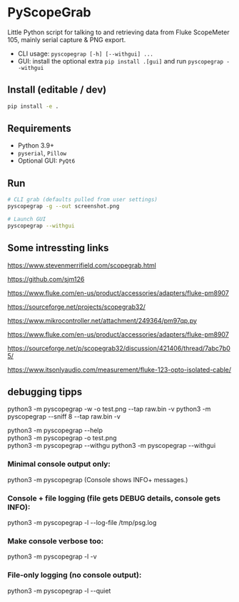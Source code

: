 # PyScopeGrab
Little Python script for talking to and retrieving data from Fluke ScopeMeter 105, mainly serial capture & PNG export. 

- CLI usage: `pyscopegrap [-h] [--withgui] ...`
- GUI: install the optional extra `pip install .[gui]` and run `pyscopegrap --withgui`

## Install (editable / dev)
```bash
pip install -e .
```

## Requirements
- Python 3.9+
- `pyserial`, `Pillow`
- Optional GUI: `PyQt6`

## Run
```bash
# CLI grab (defaults pulled from user settings)
pyscopegrap -g --out screenshot.png

# Launch GUI
pyscopegrap --withgui
```

## Some intressting links
https://www.stevenmerrifield.com/scopegrab.html

https://github.com/sjm126

https://www.fluke.com/en-us/product/accessories/adapters/fluke-pm8907

https://sourceforge.net/projects/scopegrab32/

https://www.mikrocontroller.net/attachment/249364/pm97qp.py

https://www.fluke.com/en-us/product/accessories/adapters/fluke-pm8907

https://sourceforge.net/p/scopegrab32/discussion/421406/thread/7abc7b05/

https://www.itsonlyaudio.com/measurement/fluke-123-opto-isolated-cable/

## debugging tipps
python3 -m pyscopegrap -w -o test.png --tap raw.bin -v
python3 -m pyscopegrap --sniff 8 --tap raw.bin -v  

python3 -m pyscopegrap --help            
python3 -m pyscopegrap -o test.png  
python3 -m pyscopegrap --withgu
python3 -m pyscopegrap --withgui

### Minimal console output only:
python3 -m pyscopegrap
(Console shows INFO+ messages.)

### Console + file logging (file gets DEBUG details, console gets INFO):
python3 -m pyscopegrap -l --log-file /tmp/psg.log

### Make console verbose too:
python3 -m pyscopegrap -l -v


### File-only logging (no console output):
python3 -m pyscopegrap -l --quiet


